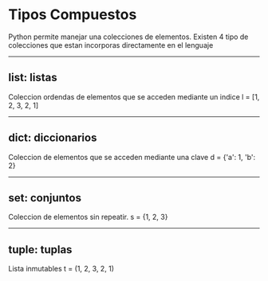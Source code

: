 # Tipos Compuestos

Python permite manejar una colecciones de elementos. 
Existen 4 tipo de colecciones que estan incorporas directamente en el lenguaje

---
## list: listas 
Coleccion ordendas de elementos que se acceden mediante un indice
l = [1, 2, 3, 2, 1]

---
## dict: diccionarios
Coleccion de elementos que se acceden mediante una clave
d = {'a': 1, 'b': 2}

---
## set: conjuntos
Coleccion de elementos sin repeatir.
s = {1, 2, 3}

---
## tuple: tuplas
Lista inmutables 
t = (1, 2, 3, 2, 1)